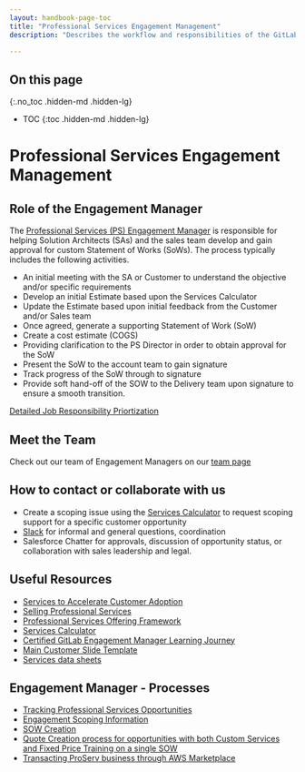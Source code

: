```yaml
---
layout: handbook-page-toc
title: "Professional Services Engagement Management"
description: "Describes the workflow and responsibilities of the GitLab Professional Services Engagement Manager."

---
```


## On this page
{:.no_toc .hidden-md .hidden-lg}

- TOC
{:toc .hidden-md .hidden-lg}

# Professional Services Engagement Management

## Role of the Engagement Manager

The [Professional Services (PS) Engagement Manager](https://handbook.gitlab.com/job-families/sales/job-professional-services-engagement-manager/) is responsible for helping Solution Architects (SAs) and the sales team develop and gain approval for custom Statement of Works (SoWs). The process typically includes the following activities.

* An initial meeting with the SA or Customer to understand the objective and/or specific requirements
* Develop an initial Estimate based upon the Services Calculator
* Update the Estimate based upon initial feedback from the Customer and/or Sales team
* Once agreed, generate a supporting Statement of Work (SoW)
* Create a cost estimate (COGS)
* Providing clarification to the PS Director in order to obtain approval for the SoW
* Present the SoW to the account team to gain signature
* Track progress of the SoW through to signature
* Provide soft hand-off of the SOW to the Delivery team upon signature to ensure a smooth transition. 

[Detailed Job Responsibility Priortization](task-prioritization)


## Meet the Team

Check out our team of Engagement Managers on our [team page](https://about.gitlab.com/company/team/?department=practice-management)

## How to contact or collaborate with us

- Create a scoping issue using the [Services Calculator](https://services-calculator.gitlab.io) to request scoping support for a specific customer opportunity 
- [Slack](/handbook/customer-success/professional-services-engineering/working-with/#slack) for informal and general questions, coordination
- Salesforce Chatter for approvals, discussion of opportunity status, or collaboration with sales leadership and legal. 

## Useful Resources

- [Services to Accelerate Customer Adoption](https://about.gitlab.com/handbook/customer-success/professional-services-engineering/sales-enablement/)
- [Selling Professional Services](https://about.gitlab.com/handbook/customer-success/professional-services-engineering/selling/)
- [Professional Services Offering Framework](https://about.gitlab.com/handbook/customer-success/professional-services-engineering/framework/)
- [Services Calculator](https://services-calculator.gitlab.io)
- [Certified GitLab Engagement Manager Learning Journey](gitlab-certified-engagement-manager)
- [Main Customer Slide Template](https://gitlab.highspot.com/items/629a6d7cf089bbaa9e0d4fa7?lfrm=srp.0) 
- [Services data sheets](https://gitlab.highspot.com/search?q=data+sheet)

## Engagement Manager - Processes

- [Tracking Professional Services Opportunities](tracking-opps/)
- [Engagement Scoping Information](scoping-information/)
- [SOW Creation](sow-processing/)
- [Quote Creation process for opportunities with both Custom Services and Fixed Price Training on a single SOW](https://about.gitlab.com/handbook/sales/field-operations/sales-operations/deal-desk/#creating-a-professional-services-quote-for-scopedcustom-education-or-services)
- [Transacting ProServ business through AWS Marketplace](aws-marketplace/)
